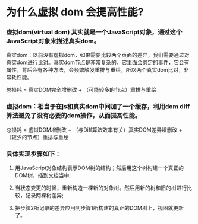# 为什么虚拟 dom 会提高性能?

### 虚拟dom(virtual dom) 其实就是一个JavaScript对象，通过这个JavaScript对象来描述真实dom。

真实dom：以前没有虚拟dom，如果需要比较两个页面的差异，我们需要通过对真实dom进行比对。真实dom节点是非常复杂的，它里面会绑定的事件，它会有属性，背后会有各种方法，会频繁触发重排与重绘，所以两个真实dom比对，非常耗性能。

总损耗 = 真实DOM完全增删改 + （可能较多的节点）重排与重绘

### 虚拟dom：相当于在js和真实dom中间加了一个缓存，利用dom diff算法避免了没有必要的dom操作，从而提髙性能。

总损耗 = 虚拟DOM增删改 + （与Diff算法效率有关）真实DOM差异增删改 + （较少的节点）重排与重绘

### 具体实现步骤如下：

1. 用JavaScript对象结构表示DOM树的结构；然后用这个树构建一个真正的DOM树，插到文档当中;
2. 当状态变更的时候，重新构造一棵新的对象树。然后用新的树和旧的树进行比较，记录两棵树差异;

1. 把步骤2所记录的差异应用到步骤1所构建的真正的DOM树上，视图就更新了。

